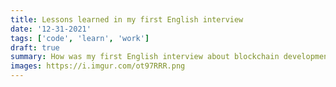 ```yaml
---
title: Lessons learned in my first English interview
date: '12-31-2021'
tags: ['code', 'learn', 'work']
draft: true
summary: How was my first English interview about blockchain development work
images: https://i.imgur.com/ot97RRR.png
---
```

